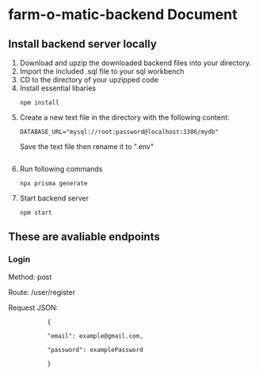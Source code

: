 # farm-o-matic-backend Document
## Install backend server locally
1. Download and upzip the downloaded backend files into your directory.
2. Import the included .sql file to your sql workbench
3. CD to the directory of your upzipped code 
4. Install essential libaries 
   ```
   npm install 
   ```
5. Create a new text file in the directory with the following content:
   ```
   DATABASE_URL="mysql://root:password@localhost:3306/mydb"
   ```
   Save the text file then rename it to ".env"
   ```
6. Run following commands
   ```
   npx prisma generate
   ```
7. Start backend server
   ```
   npm start
   ```
##  These are avaliable endpoints
### Login

Method: post

Route: /user/register

Request JSON: 
    
               {
               
               "email": example@gmail.com,
               
               "password": examplePassword
               
               }


